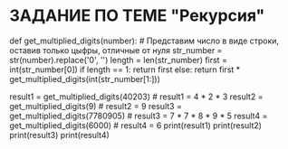 # ЗАДАНИЕ ПО ТЕМЕ "Рекурсия"

def get_multiplied_digits(number):
    # Представим число в виде строки, оставив только цыфры, отличные от нуля
    str_number = str(number).replace('0', '')
    length = len(str_number)
    first = int(str_number[0])
    if length == 1:
        return first
    else:
        return first * get_multiplied_digits(int(str_number[1:]))


result1 = get_multiplied_digits(40203)  # result1 = 4 * 2 * 3
result2 = get_multiplied_digits(9)  # result2 = 9
result3 = get_multiplied_digits(7780905)  # result3 = 7 * 7 * 8 * 9 * 5
result4 = get_multiplied_digits(6000)  # result4 = 6
print(result1)
print(result2)
print(result3)
print(result4)